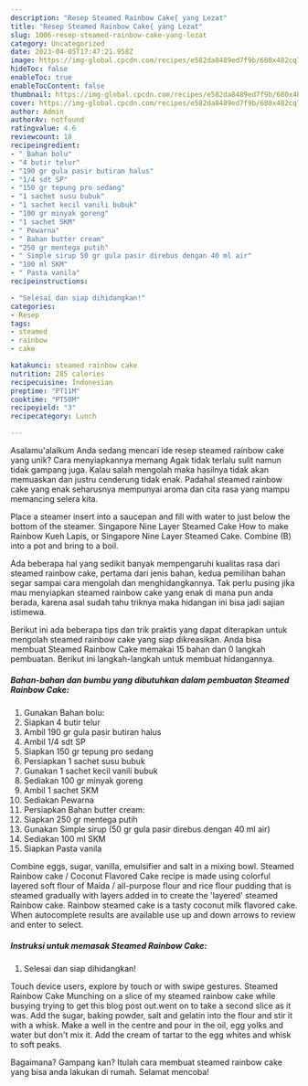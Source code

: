 ```yaml
---
description: "Resep Steamed Rainbow Cake{ yang Lezat"
title: "Resep Steamed Rainbow Cake{ yang Lezat"
slug: 1006-resep-steamed-rainbow-cake-yang-lezat
category: Uncategorized
date: 2023-04-05T17:47:21.958Z
image: https://img-global.cpcdn.com/recipes/e582da8489ed7f9b/680x482cq70/steamed-rainbow-cake-foto-resep-utama.jpg
hideToc: false
enableToc: true
enableTocContent: false
thumbnail: https://img-global.cpcdn.com/recipes/e582da8489ed7f9b/680x482cq70/steamed-rainbow-cake-foto-resep-utama.jpg
cover: https://img-global.cpcdn.com/recipes/e582da8489ed7f9b/680x482cq70/steamed-rainbow-cake-foto-resep-utama.jpg
author: Admin
authorAv: notfound
ratingvalue: 4.6
reviewcount: 18
recipeingredient:
- " Bahan bolu"
- "4 butir telur"
- "190 gr gula pasir butiran halus"
- "1/4 sdt SP"
- "150 gr tepung pro sedang"
- "1 sachet susu bubuk"
- "1 sachet kecil vanili bubuk"
- "100 gr minyak goreng"
- "1 sachet SKM"
- " Pewarna"
- " Bahan butter cream"
- "250 gr mentega putih"
- " Simple sirup 50 gr gula pasir direbus dengan 40 ml air"
- "100 ml SKM"
- " Pasta vanila"
recipeinstructions:

- "Selesai dan siap dihidangkan!"
categories:
- Resep
tags:
- steamed
- rainbow
- cake

katakunci: steamed rainbow cake 
nutrition: 285 calories
recipecuisine: Indonesian
preptime: "PT11M"
cooktime: "PT50M"
recipeyield: "3"
recipecategory: Lunch

---
```



Asalamu'alaikum Anda sedang mencari ide resep steamed rainbow cake yang unik? Cara menyiapkannya memang Agak tidak terlalu sulit namun tidak gampang juga. Kalau salah mengolah maka hasilnya tidak akan memuaskan dan justru cenderung tidak enak. Padahal steamed rainbow cake yang enak seharusnya mempunyai aroma dan cita rasa yang mampu memancing selera kita.


Place a steamer insert into a saucepan and fill with water to just below the bottom of the steamer. Singapore Nine Layer Steamed Cake How to make Rainbow Kueh Lapis, or Singapore Nine Layer Steamed Cake. Combine (B) into a pot and bring to a boil.

Ada beberapa hal yang sedikit banyak mempengaruhi kualitas rasa dari steamed rainbow cake, pertama dari jenis bahan, kedua pemilihan bahan segar sampai cara mengolah dan menghidangkannya. Tak perlu pusing jika mau menyiapkan steamed rainbow cake yang enak di mana pun anda berada, karena asal sudah tahu triknya maka hidangan ini bisa jadi sajian istimewa.


Berikut ini ada beberapa tips dan trik praktis yang dapat diterapkan untuk mengolah steamed rainbow cake yang siap dikreasikan. Anda bisa membuat Steamed Rainbow Cake memakai 15 bahan dan 0 langkah pembuatan. Berikut ini langkah-langkah untuk membuat hidangannya.

<!--inarticleads1-->

##### Bahan-bahan dan bumbu yang dibutuhkan dalam pembuatan Steamed Rainbow Cake:

1. Gunakan  Bahan bolu:
1. Siapkan 4 butir telur
1. Ambil 190 gr gula pasir butiran halus
1. Ambil 1/4 sdt SP
1. Siapkan 150 gr tepung pro sedang
1. Persiapkan 1 sachet susu bubuk
1. Gunakan 1 sachet kecil vanili bubuk
1. Sediakan 100 gr minyak goreng
1. Ambil 1 sachet SKM
1. Sediakan  Pewarna
1. Persiapkan  Bahan butter cream:
1. Siapkan 250 gr mentega putih
1. Gunakan  Simple sirup (50 gr gula pasir direbus dengan 40 ml air)
1. Sediakan 100 ml SKM
1. Siapkan  Pasta vanila


Combine eggs, sugar, vanilla, emulsifier and salt in a mixing bowl. Steamed Rainbow cake / Coconut Flavored Cake recipe is made using colorful layered soft flour of Maida / all-purpose flour and rice flour pudding that is steamed gradually with layers added in to create the &#39;layered&#39; steamed Rainbow cake. Rainbow steamed cake is a tasty coconut milk flavored cake. When autocomplete results are available use up and down arrows to review and enter to select. 

<!--inarticleads2-->

##### Instruksi untuk memasak Steamed Rainbow Cake:


1. Selesai dan siap dihidangkan!

Touch device users, explore by touch or with swipe gestures. Steamed Rainbow Cake Munching on a slice of my steamed rainbow cake while busying trying to get this blog post out.went on to take a second slice as it was. Add the sugar, baking powder, salt and gelatin into the flour and stir it with a whisk. Make a well in the centre and pour in the oil, egg yolks and water but don&#39;t mix it. Add the cream of tartar to the egg whites and whisk to soft peaks. 

Bagaimana? Gampang kan? Itulah cara membuat steamed rainbow cake yang bisa anda lakukan di rumah. Selamat mencoba!
